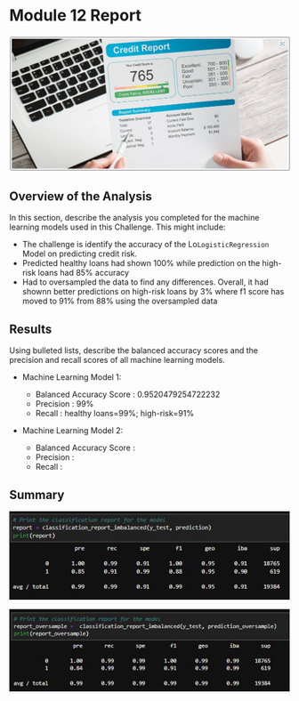 # Module 12 Report

![module-12-challenge](Images/module12_background.JPG)

## Overview of the Analysis

In this section, describe the analysis you completed for the machine learning models used in this Challenge. This might include:

* The challenge is identify the accuracy of the Lo`LogisticRegression` Model on predicting credit risk.
* Predicted healthy loans had shown 100% while prediction on the high-risk loans had 85% accuracy
* Had to oversampled the data to find any differences. Overall, it had shownn better predictions on high-risk loans by 3% where f1 score has moved to 91% from 88% using the oversampled data

## Results

Using bulleted lists, describe the balanced accuracy scores and the precision and recall scores of all machine learning models.

* Machine Learning Model 1:
  * Balanced Accuracy Score : 0.9520479254722232
  * Precision : 99%
  * Recall : healthy loans=99%; high-risk=91%


* Machine Learning Model 2:
  * Balanced Accuracy Score : 
  * Precision : 
  * Recall : 

## Summary

![module-12-challenge](Images/model1_classification_report.JPG)

![module-12-challenge](Images/model2_classification_report.JPG)

